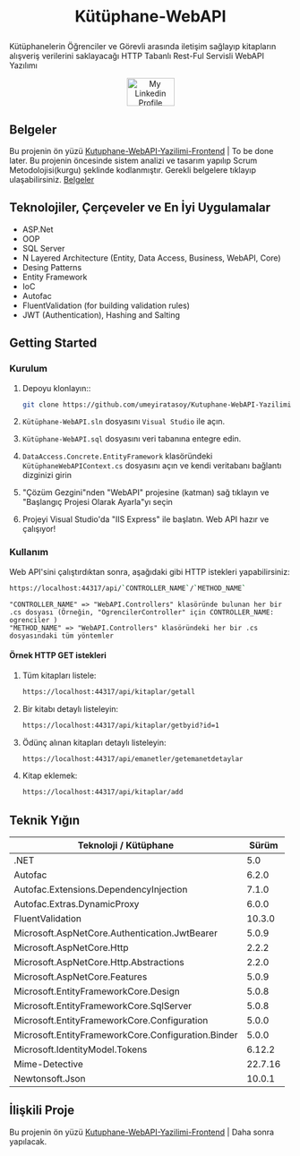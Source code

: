 # <p align="center">Kütüphane-WebAPI</p>
Kütüphanelerin Öğrenciler ve Görevli arasında iletişim sağlayıp kitapların alışveriş verilerini saklayacağı HTTP Tabanlı Rest-Ful Servisli WebAPI Yazılımı </div>

<div align="center">
   <a href = "https://www.linkedin.com/in/umeyir-atasoy/"><img  src = "https://marka-logo.com/wp-content/uploads/2020/04/Linkedin-Logo.png" width = "85" height = "50" alt = "My Linkedin Profile"/></a>
</div>

## Belgeler

Bu projenin ön yüzü [Kutuphane-WebAPI-Yazilimi-Frontend](#) | To be done later.
Bu projenin öncesinde sistem analizi ve tasarım yapılıp Scrum Metodolojisi(kurgu) şeklinde kodlanmıştır.
   Gerekli belgelere tıklayıp ulaşabilirsiniz. [Belgeler](https://github.com/umeyiratasoy/Kutuphane-WebAPI-Yazilimi/tree/Kutuphane-WebAPI-Yazilimi/Documents)


## Teknolojiler, Çerçeveler ve En İyi Uygulamalar

  * ASP.Net 
  * OOP
  * SQL Server
  * N Layered Architecture (Entity, Data Access, Business, WebAPI, Core)
  * Desing Patterns
  * Entity Framework 
  * IoC
  * Autofac
  * FluentValidation (for building validation rules)
  * JWT (Authentication), Hashing and Salting

## Getting Started

### Kurulum

1. Depoyu klonlayın::

   ```sh
   git clone https://github.com/umeyiratasoy/Kutuphane-WebAPI-Yazilimi.git
   ```
2. `Kütüphane-WebAPI.sln` dosyasını `Visual Studio` ile açın.
3. `Kütüphane-WebAPI.sql` dosyasını veri tabanına entegre edin.
4. `DataAccess.Concrete.EntityFramework` klasöründeki `KütüphaneWebAPIContext.cs` dosyasını açın ve kendi veritabanı bağlantı dizginizi girin
5. "Çözüm Gezgini"nden "WebAPI" projesine (katman) sağ tıklayın ve "Başlangıç Projesi Olarak Ayarla"yı seçin
6. Projeyi Visual Studio'da "IIS Express" ile başlatın. Web API hazır ve çalışıyor!

### Kullanım
 
Web API'sini çalıştırdıktan sonra, aşağıdaki gibi HTTP istekleri yapabilirsiniz:
   
   ```sh
   https://localhost:44317/api/`CONTROLLER_NAME`/`METHOD_NAME`
   ```
 
    "CONTROLLER_NAME" => "WebAPI.Controllers" klasöründe bulunan her bir .cs dosyası (Örneğin, "OgrencilerController" için CONTROLLER_NAME: ogrenciler )
    "METHOD_NAME" => "WebAPI.Controllers" klasöründeki her bir .cs dosyasındaki tüm yöntemler
 
#### Örnek HTTP GET istekleri

1. Tüm kitapları listele:
   ```sh
   https://localhost:44317/api/kitaplar/getall
   ```
2. Bir kitabı detaylı listeleyin:
   ```sh
   https://localhost:44317/api/kitaplar/getbyid?id=1
   ```
3. Ödünç alınan kitapları detaylı listeleyin:
   ```sh
   https://localhost:44317/api/emanetler/getemanetdetaylar
   ```
4. Kitap eklemek:
   ```sh
   https://localhost:44317/api/kitaplar/add
   ```

## Teknik Yığın
| Teknoloji / Kütüphane | Sürüm |
| ------------- | ------------- |
| .NET | 5.0 |
| Autofac | 6.2.0 |
| Autofac.Extensions.DependencyInjection | 7.1.0 |
| Autofac.Extras.DynamicProxy | 6.0.0 |
| FluentValidation | 10.3.0 |
| Microsoft.AspNetCore.Authentication.JwtBearer | 5.0.9 |
| Microsoft.AspNetCore.Http | 2.2.2 |
| Microsoft.AspNetCore.Http.Abstractions | 2.2.0 |
| Microsoft.AspNetCore.Features | 5.0.9 |
| Microsoft.EntityFrameworkCore.Design | 5.0.8 |
| Microsoft.EntityFrameworkCore.SqlServer | 5.0.8 |
| Microsoft.EntityFrameworkCore.Configuration | 5.0.0 |
| Microsoft.EntityFrameworkCore.Configuration.Binder | 5.0.0 |
| Microsoft.IdentityModel.Tokens | 6.12.2 |
| Mime-Detective | 22.7.16 |
| Newtonsoft.Json | 10.0.1 |


## İlişkili Proje

Bu projenin ön yüzü [Kutuphane-WebAPI-Yazilimi-Frontend](#) | Daha sonra yapılacak.
